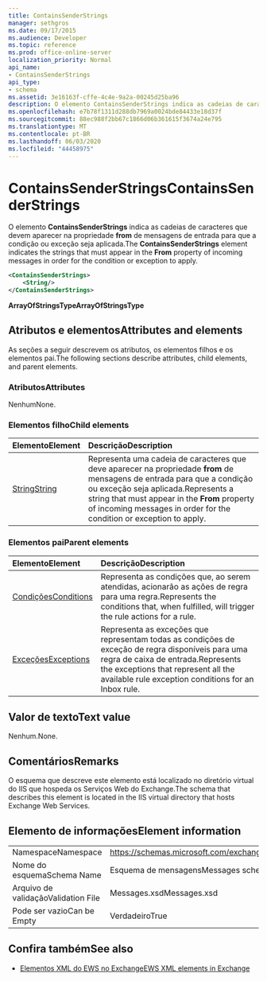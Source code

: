 ```yaml
---
title: ContainsSenderStrings
manager: sethgros
ms.date: 09/17/2015
ms.audience: Developer
ms.topic: reference
ms.prod: office-online-server
localization_priority: Normal
api_name:
- ContainsSenderStrings
api_type:
- schema
ms.assetid: 3e16163f-cffe-4c4e-9a2a-00245d25ba96
description: O elemento ContainsSenderStrings indica as cadeias de caracteres que devem aparecer na propriedade from de mensagens de entrada para que a condição ou exceção seja aplicada.
ms.openlocfilehash: e7b78f1311d288db7969a0024bde84433e18d37f
ms.sourcegitcommit: 88ec988f2bb67c1866d06b361615f3674a24e795
ms.translationtype: MT
ms.contentlocale: pt-BR
ms.lasthandoff: 06/03/2020
ms.locfileid: "44458975"
---
```

# <a name="containssenderstrings"></a><span data-ttu-id="55acc-103">ContainsSenderStrings</span><span class="sxs-lookup"><span data-stu-id="55acc-103">ContainsSenderStrings</span></span>

<span data-ttu-id="55acc-104">O elemento **ContainsSenderStrings** indica as cadeias de caracteres que devem aparecer na propriedade **from** de mensagens de entrada para que a condição ou exceção seja aplicada.</span><span class="sxs-lookup"><span data-stu-id="55acc-104">The **ContainsSenderStrings** element indicates the strings that must appear in the **From** property of incoming messages in order for the condition or exception to apply.</span></span> 
  
```XML
<ContainsSenderStrings>
    <String/>
</ContainsSenderStrings>
```

 <span data-ttu-id="55acc-105">**ArrayOfStringsType**</span><span class="sxs-lookup"><span data-stu-id="55acc-105">**ArrayOfStringsType**</span></span>
## <a name="attributes-and-elements"></a><span data-ttu-id="55acc-106">Atributos e elementos</span><span class="sxs-lookup"><span data-stu-id="55acc-106">Attributes and elements</span></span>

<span data-ttu-id="55acc-107">As seções a seguir descrevem os atributos, os elementos filhos e os elementos pai.</span><span class="sxs-lookup"><span data-stu-id="55acc-107">The following sections describe attributes, child elements, and parent elements.</span></span>
  
### <a name="attributes"></a><span data-ttu-id="55acc-108">Atributos</span><span class="sxs-lookup"><span data-stu-id="55acc-108">Attributes</span></span>

<span data-ttu-id="55acc-109">Nenhum</span><span class="sxs-lookup"><span data-stu-id="55acc-109">None.</span></span>
  
### <a name="child-elements"></a><span data-ttu-id="55acc-110">Elementos filho</span><span class="sxs-lookup"><span data-stu-id="55acc-110">Child elements</span></span>

|<span data-ttu-id="55acc-111">**Elemento**</span><span class="sxs-lookup"><span data-stu-id="55acc-111">**Element**</span></span>|<span data-ttu-id="55acc-112">**Descrição**</span><span class="sxs-lookup"><span data-stu-id="55acc-112">**Description**</span></span>|
|:-----|:-----|
|[<span data-ttu-id="55acc-113">String</span><span class="sxs-lookup"><span data-stu-id="55acc-113">String</span></span>](string.md) <br/> |<span data-ttu-id="55acc-114">Representa uma cadeia de caracteres que deve aparecer na propriedade **from** de mensagens de entrada para que a condição ou exceção seja aplicada.</span><span class="sxs-lookup"><span data-stu-id="55acc-114">Represents a string that must appear in the **From** property of incoming messages in order for the condition or exception to apply.</span></span>  <br/> |
   
### <a name="parent-elements"></a><span data-ttu-id="55acc-115">Elementos pai</span><span class="sxs-lookup"><span data-stu-id="55acc-115">Parent elements</span></span>

|<span data-ttu-id="55acc-116">**Elemento**</span><span class="sxs-lookup"><span data-stu-id="55acc-116">**Element**</span></span>|<span data-ttu-id="55acc-117">**Descrição**</span><span class="sxs-lookup"><span data-stu-id="55acc-117">**Description**</span></span>|
|:-----|:-----|
|[<span data-ttu-id="55acc-118">Condições</span><span class="sxs-lookup"><span data-stu-id="55acc-118">Conditions</span></span>](conditions.md) <br/> |<span data-ttu-id="55acc-119">Representa as condições que, ao serem atendidas, acionarão as ações de regra para uma regra.</span><span class="sxs-lookup"><span data-stu-id="55acc-119">Represents the conditions that, when fulfilled, will trigger the rule actions for a rule.</span></span>  <br/> |
|[<span data-ttu-id="55acc-120">Exceções</span><span class="sxs-lookup"><span data-stu-id="55acc-120">Exceptions</span></span>](exceptions.md) <br/> |<span data-ttu-id="55acc-121">Representa as exceções que representam todas as condições de exceção de regra disponíveis para uma regra de caixa de entrada.</span><span class="sxs-lookup"><span data-stu-id="55acc-121">Represents the exceptions that represent all the available rule exception conditions for an Inbox rule.</span></span>  <br/> |
   
## <a name="text-value"></a><span data-ttu-id="55acc-122">Valor de texto</span><span class="sxs-lookup"><span data-stu-id="55acc-122">Text value</span></span>

<span data-ttu-id="55acc-123">Nenhum.</span><span class="sxs-lookup"><span data-stu-id="55acc-123">None.</span></span>
  
## <a name="remarks"></a><span data-ttu-id="55acc-124">Comentários</span><span class="sxs-lookup"><span data-stu-id="55acc-124">Remarks</span></span>

<span data-ttu-id="55acc-125">O esquema que descreve este elemento está localizado no diretório virtual do IIS que hospeda os Serviços Web do Exchange.</span><span class="sxs-lookup"><span data-stu-id="55acc-125">The schema that describes this element is located in the IIS virtual directory that hosts Exchange Web Services.</span></span>
  
## <a name="element-information"></a><span data-ttu-id="55acc-126">Elemento de informações</span><span class="sxs-lookup"><span data-stu-id="55acc-126">Element information</span></span>

|||
|:-----|:-----|
|<span data-ttu-id="55acc-127">Namespace</span><span class="sxs-lookup"><span data-stu-id="55acc-127">Namespace</span></span>  <br/> |https://schemas.microsoft.com/exchange/services/2006/messages  <br/> |
|<span data-ttu-id="55acc-128">Nome do esquema</span><span class="sxs-lookup"><span data-stu-id="55acc-128">Schema Name</span></span>  <br/> |<span data-ttu-id="55acc-129">Esquema de mensagens</span><span class="sxs-lookup"><span data-stu-id="55acc-129">Messages schema</span></span>  <br/> |
|<span data-ttu-id="55acc-130">Arquivo de validação</span><span class="sxs-lookup"><span data-stu-id="55acc-130">Validation File</span></span>  <br/> |<span data-ttu-id="55acc-131">Messages.xsd</span><span class="sxs-lookup"><span data-stu-id="55acc-131">Messages.xsd</span></span>  <br/> |
|<span data-ttu-id="55acc-132">Pode ser vazio</span><span class="sxs-lookup"><span data-stu-id="55acc-132">Can be Empty</span></span>  <br/> |<span data-ttu-id="55acc-133">Verdadeiro</span><span class="sxs-lookup"><span data-stu-id="55acc-133">True</span></span>  <br/> |
   
## <a name="see-also"></a><span data-ttu-id="55acc-134">Confira também</span><span class="sxs-lookup"><span data-stu-id="55acc-134">See also</span></span>



- [<span data-ttu-id="55acc-135">Elementos XML do EWS no Exchange</span><span class="sxs-lookup"><span data-stu-id="55acc-135">EWS XML elements in Exchange</span></span>](ews-xml-elements-in-exchange.md)

